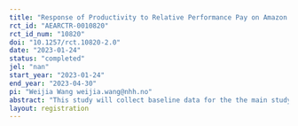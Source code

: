 ```yaml
---
title: "Response of Productivity to Relative Performance Pay on Amazon's Mechanical Turk"
rct_id: "AEARCTR-0010820"
rct_id_num: "10820"
doi: "10.1257/rct.10820-2.0"
date: "2023-01-24"
status: "completed"
jel: "nan"
start_year: "2023-01-24"
end_year: "2023-04-30"
pi: "Weijia Wang weijia.wang@nhh.no"
abstract: "This study will collect baseline data for the the main study of the project "Let Them Race - the role of beliefs and fairness views on choosing incentive schemes for others" (to be registered). In this study, MTurk workers will work on a real-effort task under different bonus schemes. The average productivity of the workers in each bonus scheme will be recorded and used for the elicitation of beliefs and the construction of incentive structures in the main study. "
layout: registration
---
```


